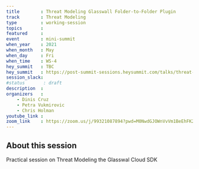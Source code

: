 ```yaml
---
title        : Threat Modeling Glasswall Folder-to-Folder Plugin
track        : Threat Modeling
type         : working-session
topics       :
featured     :
event        : mini-summit
when_year    : 2021
when_month   : May
when_day     : Fri
when_time    : WS-4
hey_summit   : TBC
hey_summit   : https://post-summit-sessions.heysummit.com/talks/threat-modeling-glasswall-folder-to-folder-plugin/
session_slack:
#status       : draft
description  :
organizers   :
    - Dinis Cruz
    - Petra Vukmirovic
    - Chris Holman
youtube_link :
zoom_link    : https://zoom.us/j/99321087894?pwd=M0NwdGJOWnVvVm1BeEhFK25OUE9yQT09
---
```


## About this session

Practical session on Threat Modeling the Glasswal Cloud SDK
